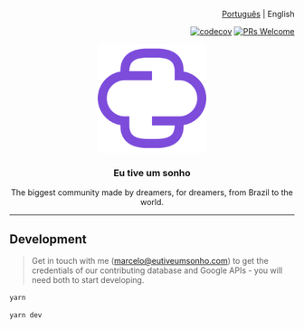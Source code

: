 <div align="right">

[Português](README-pt.md) | English

[![codecov](https://codecov.io/gh/eutiveumsonho/eutiveumsonho/branch/main/graph/badge.svg?token=E0233QY1CP)](https://codecov.io/gh/eutiveumsonho/eutiveumsonho)
[![PRs Welcome](https://img.shields.io/badge/PRs-welcome-brightgreen.svg?style=flat-square)](https://makeapullrequest.com)

</div>

<p align="center">
  <img alt="Eu tive um sonho" src="https://raw.githubusercontent.com/eutiveumsonho/.github/main/profile/assets/logo-512x512.png" height="192" width="192" />
  <h3 align="center">Eu tive um sonho</h3>
  <p align="center">The biggest community made by dreamers, for dreamers, from Brazil to the world.</p>
</p>

---

## Development

> Get in touch with me (marcelo@eutiveumsonho.com) to get the credentials of our contributing database and Google APIs - you will need both to start developing.

```sh
yarn
```

```sh
yarn dev
```
